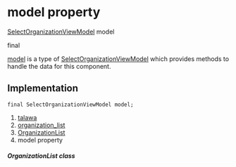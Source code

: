 
<div>

# model property

</div>


[SelectOrganizationViewModel](../../view_model_pre_auth_view_models_select_organization_view_model/SelectOrganizationViewModel-class.html)
model


final




[model](../../widgets_organization_list/OrganizationList/model.html) is
a type of
[SelectOrganizationViewModel](../../view_model_pre_auth_view_models_select_organization_view_model/SelectOrganizationViewModel-class.html)
which provides methods to handle the data for this component.



## Implementation

``` language-dart
final SelectOrganizationViewModel model;
```







1.  [talawa](../../index.html)
2.  [organization_list](../../widgets_organization_list/)
3.  [OrganizationList](../../widgets_organization_list/OrganizationList-class.html)
4.  model property

##### OrganizationList class







